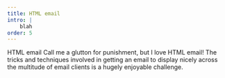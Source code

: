 ```yaml
---
title: HTML email
intro: |
    blah
order: 5
---
```


HTML email Call me a glutton for punishment, but I love HTML email! The tricks and techniques involved in getting an email to display nicely across the multitude of email clients is a hugely enjoyable challenge.
